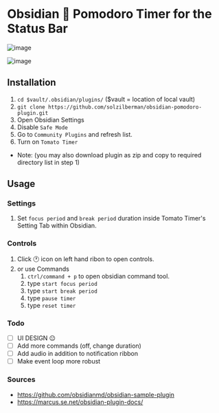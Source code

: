 # Obsidian :tomato: Pomodoro Timer for the Status Bar

![image](https://user-images.githubusercontent.com/45021394/175448865-5f2dbd9a-fa08-46d6-9c9d-d5fbd396ac36.png)

![image](https://user-images.githubusercontent.com/45021394/175447429-befb4d6c-22a1-429d-978c-ce2cf97c44fd.png)

## Installation
1. `cd $vault/.obsidian/plugins/` ($vault = location of local vault)
2. `git clone https://github.com/solzilberman/obsidian-pomodoro-plugin.git`
3. Open Obsidian Settings
4. Disable `Safe Mode`
5. Go to `Community Plugins` and refresh list.
6. Turn on `Tomato Timer` 
- Note: (you may also download plugin as zip and copy to required directory list in step 1)

## Usage
### Settings
1. Set `focus period` and `break period` duration inside Tomato Timer's Setting Tab within Obsidian.

### Controls
1. Click :clock1: icon on left hand ribon to open controls. 
2. or use Commands
	1. `ctrl/command + p` to open obsidian command tool. 
	2. type `start focus period`
	3. type `start break period`
	4. type `pause timer`
	5. type `reset timer`

### Todo 
- [ ] UI DESIGN :neutral_face:
- [ ] Add more commands (off, change duration)
- [ ] Add audio in addition to notification ribbon
- [ ] Make event loop more robust

### Sources
- https://github.com/obsidianmd/obsidian-sample-plugin
- https://marcus.se.net/obsidian-plugin-docs/

